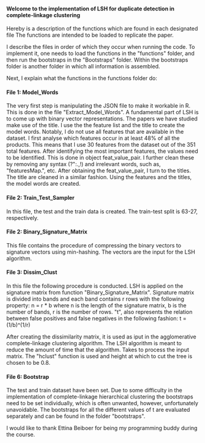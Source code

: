 #### Welcome to the implementation of LSH for duplicate detection in complete-linkage clustering ####

Hereby is a description of the functions which are found in each designated file
The functions are intended to be loaded to replicate the paper.  

I describe the files in order of which they occur when running the code.
To implement it, one needs to load the functions in the "functions" folder, and then run the bootstraps in the "Bootstraps" folder. Within the bootstraps folder is another folder in which all information is assembled. 

Next, I explain what the functions in the functions folder do:

#### File 1: Model_Words ####
The very first step is manipulating the JSON file to make it workable in R. This is done in the file "Extract_Model_Words". A fundamental part of LSH is to come up with binary vector representations. The papers we have studied make use of the title. I use the the feature list and the title to create the model words. Notably, I do not use all features that are available in the dataset. I first analyse which features occur in at least 48% of all the products. This means that I use 30 features from the dataset out of the 351 total features. After identifying the most important features, the values need to be identified. This is done in object feat_value_pair. I further clean these by removing any syntax (?\":.,!) and irrelevant words, such as, "featuresMap.", etc. After obtaining the feat_value_pair, I turn to the titles. The title are cleaned in a similar fashion. Using the features and the titles, the model words are created.

#### File 2: Train_Test_Sampler ####
In this file, the test and the train data is created. The train-test split is 63-27, respectively.

#### File 2: Binary_Signature_Matrix ####
This file contains the procedure of compressing the binary vectors to signature vectors using min-hashing. The vectors are the input for the LSH algorithm. 

#### File 3: Dissim_Clust ####
In this file the following procedure is conducted. LSH is applied on the signature matrix from function "Binary_Signature_Matrix". Signature matrix is divided into bands and each band contains r rows with the following property: n = r * b  where n is the length of the signature matrix, b is the number of bands, r is the number of rows. "t", also  represents the relation between false positives and false negatives in the following fashion: t = (1/b)^(1/r)

After creating the dissimilarity matrix, it is used as iput in the agglomerative complete-linkage clustering algorithm. The LSH algorithm is meant to reduce the amount of time that the algorithm. Takes to process the input matrix. The "hclust" function is used and height at which to cut the tree is chosen to be 0.8.

#### File 6: Bootstrap #### 
The test and train dataset have been set. Due to some difficulty in the implementation of complete-linkage hierarchical clustering the bootstraps need to be set individually, which is often unwanted, however, unfortunately unavoidable. The bootstraps for all the different values of t are evaluated separately and can be found in the folder "bootstraps". 

I would like to thank Ettina Beiboer for being my programming buddy during the course.
